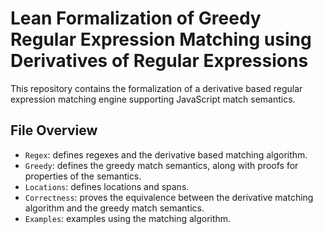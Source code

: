 # Lean Formalization of Greedy Regular Expression Matching using Derivatives of Regular Expressions

This repository contains the formalization of a derivative based regular
expression matching engine supporting JavaScript match semantics.

## File Overview
- `Regex`: defines regexes and the derivative based matching algorithm.
- `Greedy`: defines the greedy match semantics, along with proofs for properties
  of the semantics.
- `Locations`: defines locations and spans.
- `Correctness`: proves the equivalence between the derivative matching
  algorithm and the greedy match semantics.
- `Examples`: examples using the matching algorithm.
